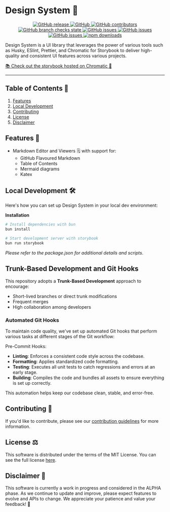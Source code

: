 # Design System 🎨

<p align="center">
    <a href="https://github.com/HarrisFauntleroy/design-system/releases">
        <img alt="GitHub release" src="https://img.shields.io/github/package-json/v/HarrisFauntleroy/design-system?&style=for-the-badge">
    </a>
    <a href="/LICENSE.md">
        <img alt="GitHub" src="https://img.shields.io/github/license/HarrisFauntleroy/design-system?&style=for-the-badge">
    </a>
    <a href="https://github.com/HarrisFauntleroy/design-system/graphs/contributors">
        <img alt="GitHub contributors" src="https://img.shields.io/github/contributors-anon/HarrisFauntleroy/design-system?&style=for-the-badge">
    </a>
    <a href="https://github.com/HarrisFauntleroy/design-system/actions">
        <img alt="GitHub branch checks state" src="https://img.shields.io/github/checks-status/HarrisFauntleroy/design-system/main?&style=for-the-badge">
    </a>
    <a href="https://github.com/HarrisFauntleroy/design-system/issues?q=is%3Aopen+is%3Aissue">
        <img alt="GitHub issues" src="https://img.shields.io/github/issues/HarrisFauntleroy/design-system?&style=for-the-badge">
    </a>
    <a href="https://github.com/HarrisFauntleroy/design-system/issues?q=is%3Aopen+is%3Aissue">
        <img alt="GitHub issues" src="https://img.shields.io/github/last-commit/HarrisFauntleroy/design-system?&style=for-the-badge">
    </a>
    </a>
    <a href="https://github.com/HarrisFauntleroy/design-system/issues?q=is%3Aopen+is%3Aissue">
        <img alt="GitHub issues" src="https://img.shields.io/github/commit-activity/w/HarrisFauntleroy/design-system?&style=for-the-badge">
    </a>
        <a href="https://www.npmjs.com/package/@harrisfauntleroy/design-system?activeTab=readme">
        <img alt="npm downloads" src="https://img.shields.io/npm/dt/%40harrisfauntleroy/design-system?&style=for-the-badge">
    </a>
</p>

Design System is a UI library that leverages the power of various tools such as
Husky, ESlint, Prettier, and Chromatic for Storybook to deliver high-quality and
consistent UI features across various projects.

[📚 Check out the storybook hosted on Chromatic 🎨](https://main--64d482866191a67a0437dc6b.chromatic.com)

---

## Table of Contents 📖

1. [Features](#features-🚀)
2. [Local Development](#local-development-🛠️)
3. [Contributing](#contributing-🤝)
4. [License](#license-⚖️)
5. [Disclaimer](#disclaimer-🚨)

## Features 🚀

- Markdown Editor and Viewers 🗒️ with support for:
  - GitHub Flavoured Markdown
  - Table of Contents
  - Mermaid diagrams
  - Katex

## Local Development 🛠️

Here's how you can set up Design System in your local dev environment:

**Installation**

```zsh
# Install dependencies with bun
bun install
```

```zsh
# Start development server with storybook
bun run storybook
```

_Please refer to the package.json for additional details and scripts._

## Trunk-Based Development and Git Hooks

This repository adopts a **Trunk-Based Development** approach to encourage:

- Short-lived branches or direct trunk modifications
- Frequent merges
- High collaboration among developers

### Automated Git Hooks

To maintain code quality, we've set up automated Git hooks that perform various
tasks at different stages of the Git workflow:

Pre-Commit Hooks:

- **Linting**: Enforces a consistent code style across the codebase.
- **Formatting**: Applies standardized code formatting.
- **Testing**: Executes all unit tests to catch regressions and errors at an
  early stage.
- **Building**: Compiles the code and bundles all assets to ensure everything is
  set up correctly.

This automation helps keep our codebase clean, stable, and error-free.

## Contributing 🤝

If you'd like to contribute, please see our
[contribution guidelines](CONTRIBUTING.md) for more information.

## License ⚖️

This software is distributed under the terms of the MIT License. You can see the
full license [here](LICENSE).

## Disclaimer 🚨

This software is currently a work in progress and considered in the ALPHA phase.
As we continue to update and improve, please expect features to evolve and APIs
to change. We appreciate your patience and value your feedback! 🙌

